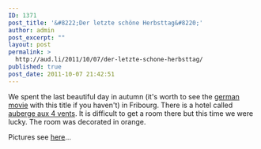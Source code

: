 ```yaml
---
ID: 1371
post_title: '&#8222;Der letzte schöne Herbsttag&#8220;'
author: admin
post_excerpt: ""
layout: post
permalink: >
  http://aud.li/2011/10/07/der-letzte-schone-herbsttag/
published: true
post_date: 2011-10-07 21:42:51
---
```

We spent the last beautiful day in autumn (it's worth to see the <a href="http://www.youtube.com/watch?v=k3Z1G-HsYzU">german movie</a> with this title if you haven't) in Fribourg. There is a hotel called <a href="http://www.aux4vents.ch/">auberge aux 4 vents</a>. It is difficult to get a room there but this time we were lucky. The room was decorated in orange.

Pictures see <a href="http://http://kevinrechsteiner.com/blog/2011/10/07/im-auberge-aux-4-vents/">here</a>...